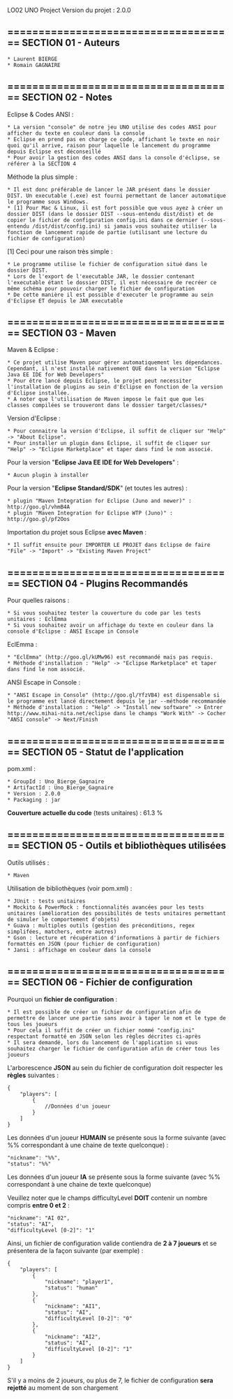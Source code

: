 LO02 UNO Project
Version du projet : 2.0.0

=====================================
SECTION 01 - Auteurs
---------------------------- 

	* Laurent BIERGE
	* Romain GAGNAIRE

=====================================
SECTION 02 - Notes
-------------------------

Eclipse & Codes ANSI :

	* La version "console" de notre jeu UNO utilise des codes ANSI pour afficher du texte en couleur dans la console
	* Eclipse en prend pas en charge ce code, affichant le texte en noir quoi qu'il arrive, raison pour laquelle le lancement du programme depuis Eclipse est déconseillé
	* Pour avoir la gestion des codes ANSI dans la console d'éclipse, se référer à la SECTION 4

Méthode la plus simple :

	* Il est donc préférable de lancer le JAR présent dans le dossier DIST. Un executable (.exe) est fourni permettant de lancer automatique le programme sous Windows.
	* [1] Pour Mac & Linux, il est fort possible que vous ayez à créer un dossier DIST (dans le dossier DIST --sous-entendu dist/dist) et de copier le fichier de configuration config.ini dans ce dernier (--sous-entendu /dist/dist/config.ini) si jamais vous souhaitez utiliser la fonction de lancement rapide de partie (utilisant une lecture du fichier de configuration)

[1] Ceci pour une raison très simple : 

	* Le programme utilise le fichier de configuration situé dans le dossier DIST.
	* Lors de l'export de l'executable JAR, le dossier contenant l'executable étant le dossier DIST, il est nécessaire de recréer ce même schéma pour pouvoir charger le fichier de configuration
	* De cette manière il est possible d'executer le programme au sein d'Eclipse ET depuis le JAR executable

=====================================
SECTION 03 - Maven
--------------------------

Maven & Eclipse :

	* Ce projet utilise Maven pour gérer automatiquement les dépendances. Cependant, il n'est installé nativement QUE dans la version "Eclipse Java EE IDE for Web Developers" 
	* Pour être lancé depuis Eclipse, le projet peut necessiter l'installation de plugins au sein d'Eclipse en fonction de la version d'Eclipse installée.
	* A noter que l'utilisation de Maven impose le fait que que les classes compilées se trouveront dans le dossier target/classes/*
	
Version d'Eclipse :

	* Pour connaitre la version d'Eclipse, il suffit de cliquer sur "Help" -> "About Eclipse".
	* Pour installer un plugin dans Eclipse, il suffit de cliquer sur "Help" -> "Eclipse Marketplace" et taper dans find le nom associé.

Pour la version "__Eclipse Java EE IDE for Web Developers__" :

	* Aucun plugin à installer

Pour la version "__Eclipse Standard/SDK__" (et toutes les autres) :

	* plugin "Maven Integration for Eclipse (Juno and newer)" : http://goo.gl/vhmB4A
	* plugin "Maven Integration for Eclipse WTP (Juno)" : http://goo.gl/pf2Oos

Importation du projet sous Eclipse __avec Maven__ :

	* Il suffit ensuite pour IMPORTER LE PROJET dans Eclipse de faire "File" -> "Import" -> "Existing Maven Project"

=====================================
SECTION 04 - Plugins Recommandés
----------------------------------------------

Pour quelles raisons :

	* Si vous souhaitez tester la couverture du code par les tests unitaires : EclEmma
	* Si vous souhaitez avoir un affichage du texte en couleur dans la console d'Eclipse : ANSI Escape in Console

EclEmma :

	* "EclEmma" (http://goo.gl/kUMw96) est recommandé mais pas requis.
	* Méthode d'installation : "Help" -> "Eclipse Marketplace" et taper dans find le nom associé.

ANSI Escape in Console :

	* "ANSI Escape in Console" (http://goo.gl/YfzVB4) est dispensable si le programme est lancé directement depuis le jar --méthode recommandée
	* Méthode d'installation : "Help" -> "Install new software" -> Entrer http://www.mihai-nita.net/eclipse dans le champs "Work With" -> Cocher "ANSI console" -> Next/Finish

=====================================
SECTION 05 - Statut de l'application
--------------------------------------------

pom.xml :

	* GroupId : Uno_Bierge_Gagnaire
	* ArtifactId : Uno_Bierge_Gagnaire
	* Version : 2.0.0
	* Packaging : jar

**Couverture actuelle du code** (tests unitaires) : 61.3 %

=====================================
SECTION 05 - Outils et bibliothèques utilisées
-------------------------------------------------------

Outils utilisés :

	* Maven

Utilisation de bibliothèques (voir pom.xml) :

	* JUnit : tests unitaires
	* Mockito & PowerMock : fonctionnalités avancées pour les tests unitaires (amélioration des possibilités de tests unitaires permettant de simuler le comportement d'objets)
	* Guava : multiples outils (gestion des préconditions, regex simplifées, matchers, entre autres)
	* Gson : lecture et récupération d'informations à partir de fichiers formattés en JSON (pour fichier de configuration)
	* Jansi : affichage en couleur dans la console
	
=====================================
SECTION 06 - Fichier de configuration
-------------------------------------------------------

Pourquoi un __fichier de configuration__ :

	* Il est possible de créer un fichier de configuration afin de permettre de lancer une partie sans avoir à taper le nom et le type de tous les joueurs
	* Pour cela il suffit de créer un fichier nommé "config.ini" respectant formatté en JSON selon les règles décrites ci-après
	* Il sera demandé, lors du lancement de l'application si vous souhaitez charger le fichier de configuration afin de créer tous les joueurs
	
L'arborescence __JSON__ au sein du fichier de configuration doit respecter les __règles__ suivantes :

	{
		"players": [ 
			{
				//Données d'un joueur
			}
		]
	}
	
Les données d'un joueur __HUMAIN__ se présente sous la forme suivante (avec %% correspondant à une chaine de texte quelconque) :
	
	"nickname": "%%", 
	"status": "%%" 
	
Les données d'un joueur __IA__ se présente sous la forme suivante (avec %% correspondant à une chaine de texte quelconque)

Veuillez noter que le champs difficultyLevel  __DOIT__ contenir un nombre compris  __entre 0 et 2__ :
	
	"nickname": "AI 02", 
	"status": "AI", 
	"difficultyLevel [0-2]": "1" 

Ainsi, un fichier de configuration valide contiendra de __2 à 7 joueurs__ et se présentera de la façon suivante (par exemple) :

	{ 
		"players": [ 
			{ 
				"nickname": "player1", 
				"status": "human" 
			}, 
			{ 
				"nickname": "AI1", 
				"status": "AI", 
				"difficultyLevel [0-2]": "0" 
			}, 
			{ 
				"nickname": "AI2", 
				"status": "AI", 
				"difficultyLevel [0-2]": "1" 
			}
		] 
	}

S'il y a moins de 2 joueurs, ou plus de 7, le fichier de configuration __sera rejetté__ au moment de son chargement